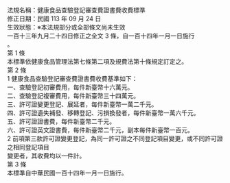 法規名稱：健康食品查驗登記審查費證書費收費標準  
修正日期：民國 113 年 09 月 24 日  
生效狀態：※本法規部分或全部條文尚未生效  
一百十三年九月二十四日修正之全文 3 條，自一百十四年一月一日施行  
。  
第 1 條  
本標準依健康食品管理法第七條第二項及規費法第十條規定訂定之。  
第 2 條  
1 健康食品查驗登記審查費證書費收費基準如下：  
一、查驗登記初審費用，每件新臺幣十六萬元。  
二、查驗登記複審費用，每件新臺幣三十四萬元。  
三、許可證變更登記、展延者，每件新臺幣一萬二千元。  
四、許可證遺失補發、移轉登記、污損換發者，每件新臺幣一萬六千元。  
五、許可證證書費，每件新臺幣二千元。  
六、許可證英文證書費，每件新臺幣二千元，副本每件新臺幣一百元。  
2 前項第三款許可證變更登記，為同一許可證之不同登記項目變更，或不同許可證之相同登記項目  
變更者，其收費均以一件計。  
第 3 條  
本標準自中華民國一百十四年一月一日施行。  


